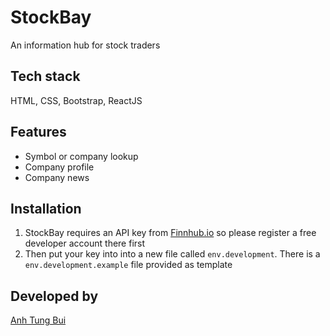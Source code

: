 # StockBay

An information hub for stock traders

## Tech stack

HTML, CSS, Bootstrap, ReactJS

## Features

-   Symbol or company lookup
-   Company profile
-   Company news

## Installation

1. StockBay requires an API key from [Finnhub.io](https://finnhub.io) so please register a free developer account there first
2. Then put your key into into a new file called `env.development`. There is a `env.development.example` file provided as template

## Developed by

[Anh Tung Bui](https://anhtungbui.com)
